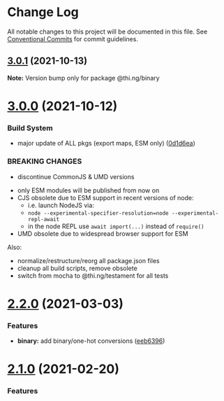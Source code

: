 # Change Log

All notable changes to this project will be documented in this file.
See [Conventional Commits](https://conventionalcommits.org) for commit guidelines.

## [3.0.1](https://github.com/thi-ng/umbrella/compare/@thi.ng/binary@3.0.0...@thi.ng/binary@3.0.1) (2021-10-13)

**Note:** Version bump only for package @thi.ng/binary





# [3.0.0](https://github.com/thi-ng/umbrella/compare/@thi.ng/binary@2.2.11...@thi.ng/binary@3.0.0) (2021-10-12)


### Build System

* major update of ALL pkgs (export maps, ESM only) ([0d1d6ea](https://github.com/thi-ng/umbrella/commit/0d1d6ea9fab2a645d6c5f2bf2591459b939c09b6))


### BREAKING CHANGES

* discontinue CommonJS & UMD versions

- only ESM modules will be published from now on
- CJS obsolete due to ESM support in recent versions of node:
  - i.e. launch NodeJS via:
  - `node --experimental-specifier-resolution=node --experimental-repl-await`
  - in the node REPL use `await import(...)` instead of `require()`
- UMD obsolete due to widespread browser support for ESM

Also:
- normalize/restructure/reorg all package.json files
- cleanup all build scripts, remove obsolete
- switch from mocha to @thi.ng/testament for all tests






#  [2.2.0](https://github.com/thi-ng/umbrella/compare/@thi.ng/binary@2.1.0...@thi.ng/binary@2.2.0) (2021-03-03) 

###  Features 

- **binary:** add binary/one-hot conversions ([eeb6396](https://github.com/thi-ng/umbrella/commit/eeb6396ae1fbe700643d5a98a3923af9c1e9c51a)) 

#  [2.1.0](https://github.com/thi-ng/umbrella/compare/@thi.ng/binary@2.0.21...@thi.ng/binary@2.1.0) (2021-02-20) 

###  Features
